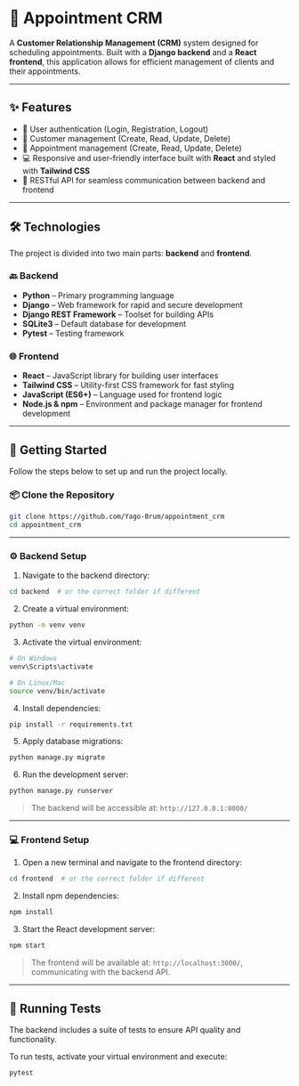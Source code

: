 # 📅 Appointment CRM

A **Customer Relationship Management (CRM)** system designed for scheduling appointments. Built with a **Django backend** and a **React frontend**, this application allows for efficient management of clients and their appointments.

---

## ✨ Features

- 🔐 User authentication (Login, Registration, Logout)  
- 👤 Customer management (Create, Read, Update, Delete)  
- 📆 Appointment management (Create, Read, Update, Delete)  
- 💻 Responsive and user-friendly interface built with **React** and styled with **Tailwind CSS**  
- 🔁 RESTful API for seamless communication between backend and frontend  

---

## 🛠 Technologies

The project is divided into two main parts: **backend** and **frontend**.

### 🔙 Backend

- **Python** – Primary programming language  
- **Django** – Web framework for rapid and secure development  
- **Django REST Framework** – Toolset for building APIs  
- **SQLite3** – Default database for development  
- **Pytest** – Testing framework  

### 🌐 Frontend

- **React** – JavaScript library for building user interfaces  
- **Tailwind CSS** – Utility-first CSS framework for fast styling  
- **JavaScript (ES6+)** – Language used for frontend logic  
- **Node.js & npm** – Environment and package manager for frontend development  

---

## 🚀 Getting Started

Follow the steps below to set up and run the project locally.

### 📦 Clone the Repository

```bash
git clone https://github.com/Yago-Brum/appointment_crm
cd appointment_crm
```

---

### ⚙️ Backend Setup

1. Navigate to the backend directory:

```bash
cd backend  # or the correct folder if different
```

2. Create a virtual environment:

```bash
python -m venv venv
```

3. Activate the virtual environment:

```bash
# On Windows
venv\Scripts\activate

# On Linux/Mac
source venv/bin/activate
```

4. Install dependencies:

```bash
pip install -r requirements.txt
```

5. Apply database migrations:

```bash
python manage.py migrate
```

6. Run the development server:

```bash
python manage.py runserver
```

> The backend will be accessible at: `http://127.0.0.1:8000/`

---

### 💻 Frontend Setup

1. Open a new terminal and navigate to the frontend directory:

```bash
cd frontend  # or the correct folder if different
```

2. Install npm dependencies:

```bash
npm install
```

3. Start the React development server:

```bash
npm start
```

> The frontend will be available at: `http://localhost:3000/`, communicating with the backend API.

---

## 🧪 Running Tests

The backend includes a suite of tests to ensure API quality and functionality.

To run tests, activate your virtual environment and execute:

```bash
pytest
```

